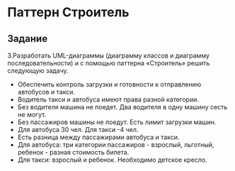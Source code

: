 # Паттерн Строитель

## Задание
3.Разработать UML-диаграммы (диаграмму классов и диаграмму последовательности)
и с помощью паттерна «Строитель» решить следующую задачу.
* Обеспечить контроль загрузки и готовности к отправлению автобусов и такси.
* Водитель такси и автобуса имеют права разной категории.
* Без водителя машина не поедет. Два водителя в одну машину сесть не могут.
* Без пассажиров машины не поедут. Есть лимит загрузки машин.
* Для автобуса 30 чел. Для такси -4 чел.
* Есть разница между пассажирами автобуса и такси.
* Для автобуса: три категории пассажиров - взрослый, льготный, ребенок - разная стоимость билета.
* Для такси: взрослый и ребенок. Необходимо детское кресло.